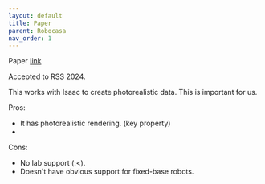 ```yaml
---
layout: default
title: Paper
parent: Robocasa
nav_order: 1
---
```


Paper [link](https://robocasa.ai/assets/robocasa_rss24.pdf)

Accepted to RSS 2024.

This works with Isaac to create photorealistic data. This is important for us.  

Pros:
- It has photorealistic rendering. (key property)
- 
Cons:
- No lab support (:<).
- Doesn't have obvious support for fixed-base robots.